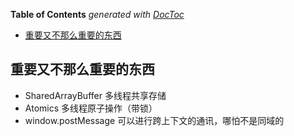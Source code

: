 <!-- START doctoc generated TOC please keep comment here to allow auto update -->
<!-- DON'T EDIT THIS SECTION, INSTEAD RE-RUN doctoc TO UPDATE -->
**Table of Contents**  *generated with [DocToc](https://github.com/thlorenz/doctoc)*

- [重要又不那么重要的东西](#%E9%87%8D%E8%A6%81%E5%8F%88%E4%B8%8D%E9%82%A3%E4%B9%88%E9%87%8D%E8%A6%81%E7%9A%84%E4%B8%9C%E8%A5%BF)

<!-- END doctoc generated TOC please keep comment here to allow auto update -->

## 重要又不那么重要的东西

- SharedArrayBuffer 多线程共享存储
- Atomics 多线程原子操作（带锁）
- window.postMessage 可以进行跨上下文的通讯，哪怕不是同域的
